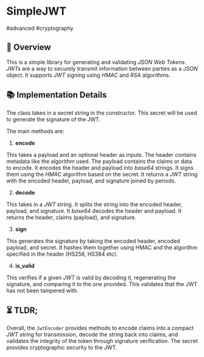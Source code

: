 SimpleJWT
===

#advanced #cryptography

## 📑 Overview

This is a simple library for generating and validating _JSON Web Tokens_.
_JWTs_ are a way to securely transmit information between parties as a _JSON_ object.
It supports _JWT_ signing using _HMAC_ and _RSA_ algorithms.

## 📚 Implementation Details

The class takes in a secret string in the constructor. This secret will be used to generate the signature of the JWT.

The main methods are:

1. **encode**

This takes a payload and an optional header as inputs.
The header contains metadata like the algorithm used.
The payload contains the claims or data to encode.
It encodes the header and payload into _base64_ strings. It signs them using the _HMAC_ algorithm based on the secret. It returns a _JWT_ string with the encoded header, payload, and signature joined by periods.

2. **decode**

This takes in a _JWT_ string. It splits the string into the encoded header, payload, and signature. It _base64_ decodes the header and payload. It returns the header, claims (payload), and signature.

3. **sign**

This generates the signature by taking the encoded header, encoded payload, and secret. It hashes them together using HMAC and the algorithm specified in the header (HS256, HS384 etc).

4. **is_valid**

This verifies if a given _JWT_ is valid by decoding it, regenerating the signature, and comparing it to the one provided.
This validates that the JWT has not been tampered with.

## ⏳ TLDR;

Overall, the `JwtEncoder` provides methods to encode claims into a compact _JWT_ string for transmission, decode the string back into claims, and validates the integrity of the token through signature verification.
The secret provides cryptographic security to the JWT.
